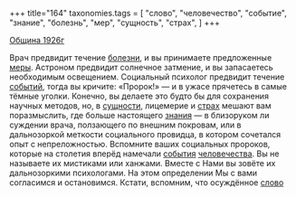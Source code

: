 +++
title="164"
taxonomies.tags = [
 "слово",
 "человечество",
 "событие",
 "знание",
 "болезнь",
 "мер",
 "сущность",
 "страх",
]
+++

[Община 1926г](/agni/1926)

Врач предвидит течение [болезни](/tags/болезнь), и вы принимаете предложенные [меры](/tags/[мер](/tags/мер)). Астроном предвидит солнечное затмение, и вы запасаетесь необходимым освещением. Социальный психолог предвидит течение [событий](/tags/событие), тогда вы кричите: «Пророк!» — и в ужасе прячетесь в самые тёмные уголки. Конечно, вы делаете это будто бы для сохранения научных методов, но, в [сущности](/tags/сущность), лицемерие и [страх](/tags/страх) мешают вам поразмыслить, где больше настоящего [знания](/tags/знание) — в близоруком ли суждении врача, ползающего по внешним покровам, или в дальнозоркой меткости социального провидца, в котором сочетался опыт с непреложностью. Вспомните ваших социальных пророков, которые на столетия вперёд намечали [события](/tags/событие) [человечества](/tags/человечество). Вы не называете их мистиками или ханжами. Вместе с Нами вы зовёте их дальнозоркими психологами. На этом определении Мы с вами согласимся и остановимся. Кстати, вспомним, что осуждённое [слово](/tags/слово) 